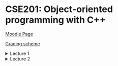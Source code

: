 # CSE201: Object-oriented programming with C++

[Moodle Page](https://moodle.polytechnique.fr/course/view.php?id=14938)

[Grading scheme](https://www.enseignement.polytechnique.fr/informatique/CSE201/td/0/evaluation.html)

<details><summary>Lecture 1</summary>
<p>

[PowerPoint](https://moodle.polytechnique.fr/pluginfile.php/482963/mod_resource/content/12/CSE201%20-%20Object-oriented%20Programming%20in%20C%2B%2B%20-%20Session%201.pdf) 

Course structue: 

* 7 weeks - programming and software engineering
* 6 weeks - collaborative project 

```cpp
   // Your First C++ Program

  #include <iostream>

  int main() {
      std::cout << "Hello World!";
      return 0;
  }
```
   
## References and Pointers

- variables stored in memory, at a given **address**
- they *have* an **address** and *contain* a **value**



- a *reference* is a **supplementary name for a variable**
- syntax: `typeName& referenceName=variableName;`

```cpp
unsigned char i=165; // The variable i is stored at address 17
unsigned char& r=i; // r is just **another name** for i
```

- a *pointer* is a variable that **contains the address of another variable**
- syntax: `typeName* pointerName=&variableName;`

```cpp
unsigned char i=165; // The variable i is stored at address 17
unsigned char* r=&i; // The variable p contains the value 17, p is stored elsewhere
```

- p **points** to the variable i
- \*p **depoints** p

```cpp
unsigned char* p; // The variable p contains the address of i 
unsigned char *p; // The variable *p contains the value at the address p, so i
```

- you can do pointer arithmetics
- `p++;` adds the memory space of the object (moves to next object)


- A variable representing an array **"is" a pointer to the first element of the array**

```cpp
unsigned char i[10]; // i is a pointer to the first element
unsigned char* p=i; // p is equal to i
```
- p moves within the array (moves by memory length of `unsigned char`)

```cpp
*(p+4)=65; // affects 65 to the 5th element of the array
std::cout << i[4] << std:endl; // prints A (char corresponding to 65)
```
- when the program terminates, all allocated memory is cleared

## Tests

- Attention: `==` vs. `=`
```cpp
if(i==2){
    // enter if i is equal to 2
}
if(i=2){
    // i is now 2
    // 2 is converted to True, always enter statement
}
```

- `&&` : and
    - more efficiant than `&`
    - if first is `False`, doesn't test second
- `||` : or
- `=!` : not

</p>
</details>


<details><summary>Lecture 2</summary>

[PowerPoint](https://moodle.polytechnique.fr/pluginfile.php/482968/mod_resource/content/11/CSE201%20-%20Object-oriented%20Programming%20in%20C%2B%2B%20-%20Session%202.pdf)   
   
## Loops
```cpp
// print "Hello" 10 times
for(int i=0; i<10;i++){
    std::out << "Hello" << std::endl;
}

// also prints "Hello" 10 times
int i = 0;
for(;;){
    if(i>= 10){break;}
    std::out << "Hello" << std::endl;
    i++;
}
```
- all statements are optional: `for(;;){}` is correct syntax
```cpp
while(condition_statement){
    //do something
}

do {
    //do something before testing condition
} while(condition_statement){
    //do something only if condition is true
}
```

## Functions
- Functions are used to **organize large programs**, and **avoid repetition**
- Structure 
    ```cpp
    returnTypeName functionName(arguments){
        statements
    }
    ```
- receives **zero or more arguments**
- has a **single return type** (may be `void`)
- When a function has to return something, the `return` keyword is used
- A function may **call other functions**, and even **call itself** ("recursive function")
- Two functions with the same name but different arguments **can co-exist**

Examples:
```cpp
double multiplyByTwo(double d){
    // receives one argument, a double called d
    double result = 2*d;
    return result;
    // this function prints nothing, but returns a double
}

double multiplyByTwo(double d){
    // In this case, the unnessecary temporary variable has been removed
    return 2*d;
}
```

- recursive functions bla bla bla

## Argument passing

- Functions may receive arguments **by value** or **by reference**
- When an argument is **passed by value, a copy of it is made**
    ```cpp
    void increment(int a){
        // i is a copy of the passed argument, even if it has the same name
        a++;
    }

    int main(){

        int i = 65;                     // affects 65 to i
        increment(i)                    // pass i by value to increment 
        std::cout << i << std:.endl;    // still prints 65

        return 0
    }
    ```
- When an argument is **passed by reference, it may be accessed by the function**
    ```cpp
    void increment(int& r){
        // r is a reference to the passed argument (not the &)
        r++;
    }

    int main(){

        int i = 65;                     // affects 65 to i
        increment(i)                    // pass i by reference to increment 
        std::cout << i << std:.endl;    // prints 66

        return 0
    }
    ```

## The stack

- second type of memory segment associated to an executable
- The stack is used for temporary memory storage:
    - variables declared in the function
    - arguments passed by value to functions
```cpp
int addToInteger(int& i, int increment) {

    int result=i+increment;
    return result;
}

int main() {

    int i= 65;                      // affects 65 to i
    i = addToInteger(i,2);          // add 2 to i
    std::cout << i << std::endl;    // prints 67

    return 0;
}
```
- How many variables stored in the stack? **3**
    - 2 declared in functions: `i` and `result`
    - 1 passed by value: `2`passed as an increment
</details>
